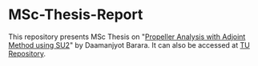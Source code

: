 # MSc-Thesis-Report
This repository presents MSc Thesis on "[Propeller Analysis with Adjoint Method using SU2](https://github.com/Daamanbarara/MSc-Thesis-Report/blob/3a4cee8af41860003040526e9da3858d0f8d527f/MSc_Thesis_D_Barara_TU_Delft.pdf)" by Daamanjyot Barara. It can also be accessed at [TU Repository](https://repository.tudelft.nl/islandora/object/uuid%3A04dc2a21-2461-4ac5-9f23-0a4ae42da992?collection=education).
